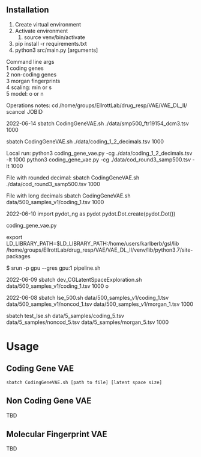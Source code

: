 ## Installation

1. Create virtual environment
2. Activate environment
   1. source venv/bin/activate
3. pip install -r requirements.txt
4. python3 src/main.py [arguments]

Command line args  
1  coding genes  
2  non-coding genes  
3  morgan fingerprints  
4  scaling: min or s  
5  model: o or n   

Operations notes:
cd /home/groups/EllrottLab/drug_resp/VAE/VAE_DL_II/
scancel JOBID

2022-06-14
sbatch CodingGeneVAE.sh ./data/smp500_ftr19154_dcm3.tsv 1000

sbatch CodingGeneVAE.sh ./data/coding_1_2_decimals.tsv 1000

Local run:
python3 coding_gene_vae.py -cg ./data/coding_1_2_decimals.tsv -lt 1000
python3 coding_gene_vae.py -cg ./data/cod_round3_samp500.tsv -lt 1000

File with rounded decimal:
sbatch CodingGeneVAE.sh ./data/cod_round3_samp500.tsv 1000

File with long decimals
sbatch CodingGeneVAE.sh data/500_samples_v1/coding_1.tsv 1000

2022-06-10
import pydot_ng as pydot
pydot.Dot.create(pydot.Dot())

coding_gene_vae.py

export LD_LIBRARY_PATH=$LD_LIBRARY_PATH:/home/users/karlberb/gsl/lib
/home/groups/EllrottLab/drug_resp/VAE/VAE_DL_II/venv/lib/python3.7/site-packages

$ srun -p gpu --gres gpu:1 pipeline.sh

2022-06-09
sbatch dev_CGLatentSpaceExploration.sh data/500_samples_v1/coding_1.tsv 1000 o

2022-06-08
sbatch lse_500.sh data/500_samples_v1/coding_1.tsv data/500_samples_v1/noncod_1.tsv data/500_samples_v1/morgan_1.tsv 1000

sbatch test_lse.sh data/5_samples/coding_5.tsv data/5_samples/noncod_5.tsv data/5_samples/morgan_5.tsv 1000

# Usage

## Coding Gene VAE

```
sbatch CodingGeneVAE.sh [path to file] [latent space size]
```

## Non Coding Gene VAE

TBD

## Molecular Fingerprint VAE

TBD

